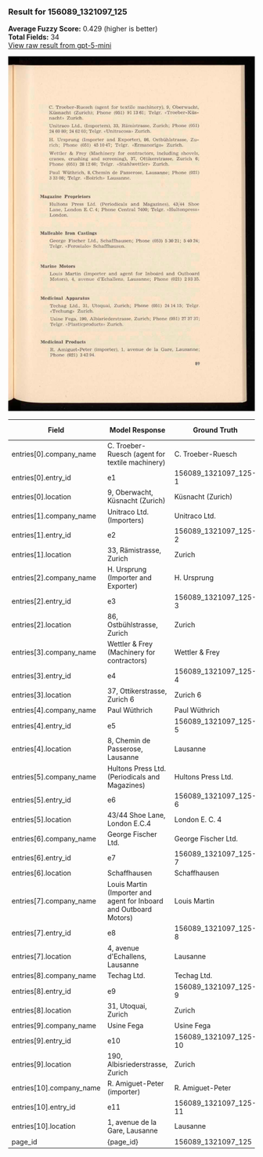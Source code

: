 ### Result for 156089_1321097_125
**Average Fuzzy Score:** 0.429 (higher is better)<br>
**Total Fields:** 34<br>
[View raw result from gpt-5-mini](https://github.com/RISE-UNIBAS/humanities_data_benchmark/blob/main/results/2025-10-28/T0350/request_T0350_156089_1321097_125.json)

<img src="https://github.com/RISE-UNIBAS/humanities_data_benchmark/blob/main/benchmarks/company_lists/images/156089_1321097_125.jpg?raw=true" alt="156089_1321097_125" width="600px">

| Field | Model Response | Ground Truth | Fuzzy Score | Match |
|-------|----------------|--------------|-------------|-------|
| entries[0].company_name | C. Troeber-Ruesch (agent for textile machinery) | C. Troeber-Ruesch | 0.531 | ❌ |
| entries[0].entry_id | e1 | 156089_1321097_125-1 | 0.091 | ❌ |
| entries[0].location | 9, Oberwacht, Küsnacht (Zurich) | Küsnacht (Zurich) | 0.708 | ❌ |
| entries[1].company_name | Unitraco Ltd. (Importers) | Unitraco Ltd. | 0.684 | ❌ |
| entries[1].entry_id | e2 | 156089_1321097_125-2 | 0.091 | ❌ |
| entries[1].location | 33, Rämistrasse, Zurich | Zurich | 0.414 | ❌ |
| entries[2].company_name | H. Ursprung (Importer and Exporter) | H. Ursprung | 0.478 | ❌ |
| entries[2].entry_id | e3 | 156089_1321097_125-3 | 0.091 | ❌ |
| entries[2].location | 86, Ostbühlstrasse, Zurich | Zurich | 0.375 | ❌ |
| entries[3].company_name | Wettler & Frey (Machinery for contractors) | Wettler & Frey | 0.500 | ❌ |
| entries[3].entry_id | e4 | 156089_1321097_125-4 | 0.091 | ❌ |
| entries[3].location | 37, Ottikerstrasse, Zurich 6 | Zurich 6 | 0.444 | ❌ |
| entries[4].company_name | Paul Wüthrich | Paul Wüthrich | 1.000 | ✅ |
| entries[4].entry_id | e5 | 156089_1321097_125-5 | 0.091 | ❌ |
| entries[4].location | 8, Chemin de Passerose, Lausanne | Lausanne | 0.400 | ❌ |
| entries[5].company_name | Hultons Press Ltd. (Periodicals and Magazines) | Hultons Press Ltd. | 0.562 | ❌ |
| entries[5].entry_id | e6 | 156089_1321097_125-6 | 0.091 | ❌ |
| entries[5].location | 43/44 Shoe Lane, London E.C.4 | London E. C. 4 | 0.558 | ❌ |
| entries[6].company_name | George Fischer Ltd. | George Fischer Ltd. | 1.000 | ✅ |
| entries[6].entry_id | e7 | 156089_1321097_125-7 | 0.091 | ❌ |
| entries[6].location | Schaffhausen | Schaffhausen | 1.000 | ✅ |
| entries[7].company_name | Louis Martin (Importer and agent for Inboard and Outboard Motors) | Louis Martin | 0.312 | ❌ |
| entries[7].entry_id | e8 | 156089_1321097_125-8 | 0.091 | ❌ |
| entries[7].location | 4, avenue d'Echallens, Lausanne | Lausanne | 0.410 | ❌ |
| entries[8].company_name | Techag Ltd. | Techag Ltd. | 1.000 | ✅ |
| entries[8].entry_id | e9 | 156089_1321097_125-9 | 0.091 | ❌ |
| entries[8].location | 31, Utoquai, Zurich | Zurich | 0.480 | ❌ |
| entries[9].company_name | Usine Fega | Usine Fega | 1.000 | ✅ |
| entries[9].entry_id | e10 | 156089_1321097_125-10 | 0.167 | ❌ |
| entries[9].location | 190, Albisriederstrasse, Zurich | Zurich | 0.324 | ❌ |
| entries[10].company_name | R. Amiguet-Peter (importer) | R. Amiguet-Peter | 0.744 | ❌ |
| entries[10].entry_id | e11 | 156089_1321097_125-11 | 0.167 | ❌ |
| entries[10].location | 1, avenue de la Gare, Lausanne | Lausanne | 0.421 | ❌ |
| page_id | {page_id} | 156089_1321097_125 | 0.074 | ❌ |
